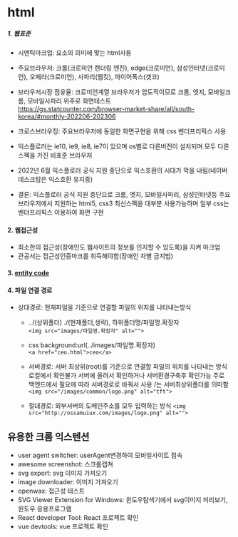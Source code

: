 # html

##### 1. 웹표준

- 시멘틱마크업: 요소의 의미에 맞는 html사용

- 주요브라우저: 크롬(크로미언 렌더링 엔진), edge(크로미언), 삼성인터넷(크로미언), 오페라(크로미언), 사파리(웹킷), 파이어폭스(겟코)
- 브라우저시장 점유율: 크로미언계열 브라우저가 압도적이므로 크롬, 엣지, 모바일크롬, 모바일사파리 위주로 화면테스트</br>https://gs.statcounter.com/browser-market-share/all/south-korea/#monthly-202206-202306
- 크로스브라우징: 주요브라우저에 동일한 화면구현을 위해 css 벤더프리픽스 사용

- 익스플로러는 ie10, ie9, ie8, ie7이 있으며 os별로 다른버전이 설치되며 모두 다른 스펙을 가진 비표준 브라우저
- 2022년 6월 익스플로러 공식 지원 중단으로 익스호환의 시대가 막을 내림(네이버 데스크탑은 익스호환 유지중)

- 결론: 익스플로러 공식 지원 중단으로 크롬, 엣지, 모바일사파리, 삼성인터넷등 주요브라우저에서 지원하는 html5, css3 최신스펙을 대부분 사용가능하며 일부 css는 벤더프리픽스 이용하여 화면 구현
  </br>

#### 2. 웹접근성

- 최소한의 접근성(장애인도 웹사이트의 정보를 인지할 수 있도록)을 지켜 마크업
- 관공서는 접근성인증마크를 취득해야함(장애인 차별 금지법)

#### 3. [entity code](https://tools.w3cub.com/html-entities)

#### 4. 파일 연결 경로

- 상대경로: 현재파일을 기준으로 연결할 파일의 위치를 나타내는방식

  - ../(상위폴더) ./(현재폴더,생략), 하위폴더명/파일명.확장자</br>
    `<img src="images/파일명.확장자" alt="">`
    </br>

  - css background:url(../images/파일명.확장자)</br>
    `<a href="ceo.html">ceo</a>`
    </br>

  - 서버경로: 서버 최상위(root)를 기준으로 연결할 파일의 위치를 나타내는 방식
    로컬에서 확인불가
    서버에 올려서 확인하거나 서버환경구축후 확인가능
    주로 백엔드에서 필요에 따라 서버경로로 바꿔서 사용
    /는 서버최상위폴더를 의미함</br>
    `<img src="/images/common/logo.png" alt="tft">`
    </br>

  - 절대경로: 외부서버의 도메인주소를 모두 입력하는 방식
    `<img src="http://ossamuiux.com/images/logo.png" alt="">`

## 유용한 크롬 익스텐션

- user agent switcher: userAgent변경하여 모바일사이트 접속
- awesome screenshot: 스크롤캡쳐
- svg export: svg 이미지 가져오기
- image downloader: 이미지 가져오기
- openwax: 접근성 테스트
- SVG Viewer Extension for Windows: 윈도우탐색기에서 svg이미지 미리보기, 윈도우 응용프로그램
- React developer Tool: React 프로젝트 확인
- vue devtools: vue 프로젝트 확인
